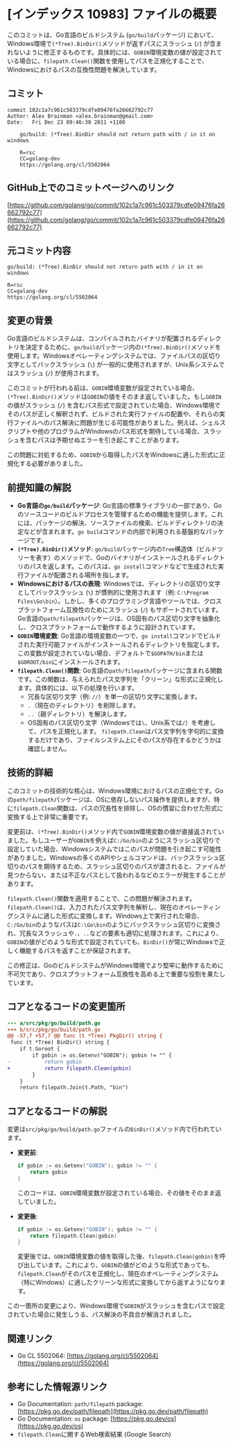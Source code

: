 # [インデックス 10983] ファイルの概要

このコミットは、Go言語のビルドシステム (`go/build`パッケージ) において、Windows環境で`(*Tree).BinDir()`メソッドが返すパスにスラッシュ (`/`) が含まれないように修正するものです。具体的には、`GOBIN`環境変数の値が設定されている場合に、`filepath.Clean()`関数を使用してパスを正規化することで、Windowsにおけるパスの互換性問題を解決しています。

## コミット

```
commit 102c1a7c961c503379cdfe09476fa26662792c77
Author: Alex Brainman <alex.brainman@gmail.com>
Date:   Fri Dec 23 09:46:30 2011 +1100

    go/build: (*Tree).BinDir should not return path with / in it on windows

    R=rsc
    CC=golang-dev
    https://golang.org/cl/5502064
```

## GitHub上でのコミットページへのリンク

[https://github.com/golang/go/commit/102c1a7c961c503379cdfe09476fa26662792c77](https://github.com/golang/go/commit/102c1a7c961c503379cdfe09476fa26662792c77)

## 元コミット内容

```
go/build: (*Tree).BinDir should not return path with / in it on windows

R=rsc
CC=golang-dev
https://golang.org/cl/5502064
```

## 変更の背景

Go言語のビルドシステムは、コンパイルされたバイナリが配置されるディレクトリを決定するために、`go/build`パッケージ内の`(*Tree).BinDir()`メソッドを使用します。Windowsオペレーティングシステムでは、ファイルパスの区切り文字としてバックスラッシュ (`\`) が一般的に使用されますが、Unix系システムではスラッシュ (`/`) が使用されます。

このコミットが行われる前は、`GOBIN`環境変数が設定されている場合、`(*Tree).BinDir()`メソッドは`GOBIN`の値をそのまま返していました。もし`GOBIN`の値がスラッシュ (`/`) を含むパス形式で設定されていた場合、Windows環境でそのパスが正しく解釈されず、ビルドされた実行ファイルの配置や、それらの実行ファイルへのパス解決に問題が生じる可能性がありました。例えば、シェルスクリプトや他のプログラムがWindowsのパス形式を期待している場合、スラッシュを含むパスは予期せぬエラーを引き起こすことがあります。

この問題に対処するため、`GOBIN`から取得したパスをWindowsに適した形式に正規化する必要がありました。

## 前提知識の解説

*   **Go言語の`go/build`パッケージ**:
    Go言語の標準ライブラリの一部であり、Goのソースコードのビルドプロセスを管理するための機能を提供します。これには、パッケージの解決、ソースファイルの検索、ビルドディレクトリの決定などが含まれます。`go build`コマンドの内部で利用される基盤的なパッケージです。
*   **`(*Tree).BinDir()`メソッド**:
    `go/build`パッケージ内の`Tree`構造体（ビルドツリーを表す）のメソッドで、Goのバイナリがインストールされるディレクトリのパスを返します。このパスは、`go install`コマンドなどで生成された実行ファイルが配置される場所を指します。
*   **Windowsにおけるパスの表現**:
    Windowsでは、ディレクトリの区切り文字としてバックスラッシュ (`\`) が慣例的に使用されます（例: `C:\Program Files\Go\bin`）。しかし、多くのプログラミング言語やツールでは、クロスプラットフォーム互換性のためにスラッシュ (`/`) もサポートされています。Go言語の`path/filepath`パッケージは、OS固有のパス区切り文字を抽象化し、クロスプラットフォームで動作するように設計されています。
*   **`GOBIN`環境変数**:
    Go言語の環境変数の一つで、`go install`コマンドでビルドされた実行可能ファイルがインストールされるディレクトリを指定します。この変数が設定されていない場合、デフォルトで`$GOPATH/bin`または`$GOROOT/bin`にインストールされます。
*   **`filepath.Clean()`関数**:
    Go言語の`path/filepath`パッケージに含まれる関数です。この関数は、与えられたパス文字列を「クリーン」な形式に正規化します。具体的には、以下の処理を行います。
    *   冗長な区切り文字（例: `//`）を単一の区切り文字に変換します。
    *   `.`（現在のディレクトリ）を削除します。
    *   `..`（親ディレクトリ）を解決します。
    *   OS固有のパス区切り文字（Windowsでは`\`、Unix系では`/`）を考慮して、パスを正規化します。
    `filepath.Clean`はパス文字列を字句的に変換するだけであり、ファイルシステム上にそのパスが存在するかどうかは確認しません。

## 技術的詳細

このコミットの技術的な核心は、Windows環境におけるパスの正規化です。Goの`path/filepath`パッケージは、OSに依存しないパス操作を提供しますが、特に`filepath.Clean`関数は、パスの冗長性を排除し、OSの慣習に合わせた形式に変換する上で非常に重要です。

変更前は、`(*Tree).BinDir()`メソッド内で`GOBIN`環境変数の値が直接返されていました。もしユーザーが`GOBIN`を例えば`C:/Go/bin`のようにスラッシュ区切りで設定していた場合、Windowsシステムではこのパスが問題を引き起こす可能性がありました。Windowsの多くのAPIやシェルコマンドは、バックスラッシュ区切りのパスを期待するため、スラッシュ区切りのパスが渡されると、ファイルが見つからない、または不正なパスとして扱われるなどのエラーが発生することがあります。

`filepath.Clean()`関数を適用することで、この問題が解決されます。`filepath.Clean()`は、入力されたパス文字列を解析し、現在のオペレーティングシステムに適した形式に変換します。Windows上で実行された場合、`C:/Go/bin`のようなパスは`C:\Go\bin`のようにバックスラッシュ区切りに変換され、冗長なスラッシュや`.`、`..`などの要素も適切に処理されます。これにより、`GOBIN`の値がどのような形式で設定されていても、`BinDir()`が常にWindowsで正しく機能するパスを返すことが保証されます。

この修正は、GoのビルドシステムがWindows環境でより堅牢に動作するために不可欠であり、クロスプラットフォーム互換性を高める上で重要な役割を果たしています。

## コアとなるコードの変更箇所

```diff
--- a/src/pkg/go/build/path.go
+++ b/src/pkg/go/build/path.go
@@ -57,7 +57,7 @@ func (t *Tree) PkgDir() string {
 func (t *Tree) BinDir() string {
 	if t.Goroot {
 		if gobin := os.Getenv("GOBIN"); gobin != "" {
-			return gobin
+			return filepath.Clean(gobin)
 		}
 	}
 	return filepath.Join(t.Path, "bin")
```

## コアとなるコードの解説

変更は`src/pkg/go/build/path.go`ファイルの`BinDir()`メソッド内で行われています。

*   **変更前**:
    ```go
    if gobin := os.Getenv("GOBIN"); gobin != "" {
        return gobin
    }
    ```
    このコードは、`GOBIN`環境変数が設定されている場合、その値をそのまま返していました。

*   **変更後**:
    ```go
    if gobin := os.Getenv("GOBIN"); gobin != "" {
        return filepath.Clean(gobin)
    }
    ```
    変更後では、`GOBIN`環境変数の値を取得した後、`filepath.Clean(gobin)`を呼び出しています。これにより、`GOBIN`の値がどのような形式であっても、`filepath.Clean`がそのパスを正規化し、現在のオペレーティングシステム（特にWindows）に適したクリーンな形式に変換してから返すようになります。

この一箇所の変更により、Windows環境で`GOBIN`がスラッシュを含むパスで設定されていた場合に発生しうる、パス解決の不具合が解消されました。

## 関連リンク

*   Go CL 5502064: [https://golang.org/cl/5502064](https://golang.org/cl/5502064)

## 参考にした情報源リンク

*   Go Documentation: `path/filepath` package: [https://pkg.go.dev/path/filepath](https://pkg.go.dev/path/filepath)
*   Go Documentation: `os` package: [https://pkg.go.dev/os](https://pkg.go.dev/os)
*   `filepath.Clean`に関するWeb検索結果 (Google Search)
```
